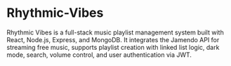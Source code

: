 # Rhythmic-Vibes
Rhythmic Vibes is a full-stack music playlist management system built with React, Node.js, Express, and MongoDB. It integrates the Jamendo API for streaming free music, supports playlist creation with linked list logic, dark mode, search, volume control, and user authentication via JWT.
